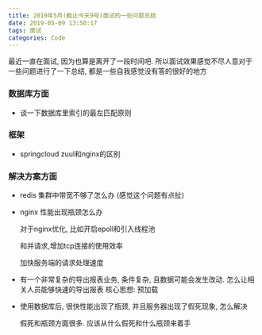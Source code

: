 ```yaml
---
title: 2019年5月(截止今天9号)面试的一些问题总结
date: 2019-05-09 13:50:17
tags: 面试
categories: Code
---
```


最近一直在面试, 因为也算是离开了一段时间吧. 所以面试效果感觉不尽人意对于一些问题进行了一下总结, 都是一些自我感觉没有答的很好的地方

### 数据库方面

- 谈一下数据库里索引的最左匹配原则

### 框架

- springcloud zuul和nginx的区别

<!-- more -->
### 解决方案方面

- redis 集群中带宽不够了怎么办 (感觉这个问题有点扯)

- nginx 性能出现瓶颈怎么办

    对于nginx优化, 比如开启epoll和引入线程池

    和并请求,增加tcp连接的使用效率

    加快服务端的请求处理速度
- 有一个非常复杂的导出报表业务, 条件复杂, 且数据可能会发生改动. 怎么让相关人员能够快速的导出报表
    核心思想: 预加载
- 使用数据库后, 很快性能出现了瓶颈, 并且服务器出现了假死现象, 怎么解决

    假死和瓶颈方面很多. 应该从什么假死和什么瓶颈来着手